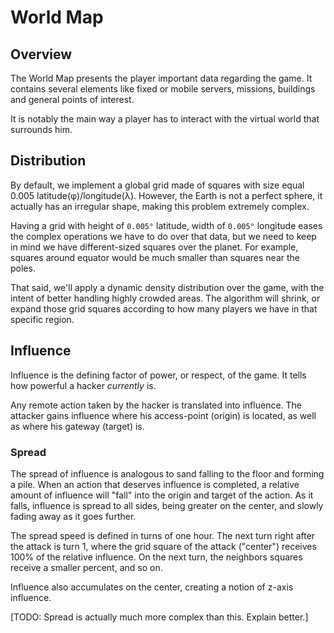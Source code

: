 # World Map

## Overview

The World Map presents the player important data regarding the game. It contains several elements like fixed or mobile servers, missions, buildings and general points of interest.

It is notably the main way a player has to interact with the virtual world that surrounds him.

## Distribution

By default, we implement a global grid made of squares with size equal 0.005 latitude(φ)/longitude(λ). However, the Earth is not a perfect sphere, it actually has an irregular shape, making this problem extremely complex.

Having a grid with height of `0.005°` latitude, width of `0.005°` longitude eases the complex operations we have to do over that data, but we need to keep in mind we have different-sized squares over the planet. For example, squares around equator would be much smaller than squares near the poles.

That said, we'll apply a dynamic density distribution over the game, with the intent of better handling highly crowded areas. The algorithm will shrink, or expand those grid squares according to how many players we have in that specific region.

## Influence

Influence is the defining factor of power, or respect, of the game. It tells how powerful a hacker *currently* is. 

Any remote action taken by the hacker is translated into influence. The attacker gains influence where his access-point (origin) is located, as well as where his gateway (target) is.

### Spread

The spread of influence is analogous to sand falling to the floor and forming a pile. When an action that deserves influence is completed, a relative amount of influence will "fall" into the origin and target of the action. As it falls, influence is spread to all sides, being greater on the center, and slowly fading away as it goes further.

The spread speed is defined in turns of one hour. The next turn right after the attack is turn 1, where the grid square of the attack ("center") receives 100% of the relative influence. On the next turn, the neighbors squares receive a smaller percent, and so on.

Influence also accumulates on the center, creating a notion of z-axis influence.

[TODO: Spread is actually much more complex than this. Explain better.]